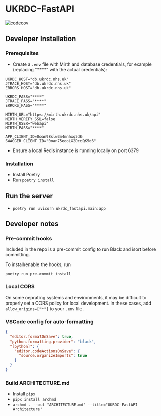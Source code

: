 # UKRDC-FastAPI

[![codecov](https://codecov.io/gh/renalreg/ukrdc-fastapi/branch/main/graph/badge.svg?token=5GYR8M6G1W)](https://codecov.io/gh/renalreg/ukrdc-fastapi)

## Developer Installation

### Prerequisites

- Create a `.env` file with Mirth and database credentials, for example (replacing "\*\*\*\*" with the actual credentials):

```
UKRDC_HOST="db.ukrdc.nhs.uk"
JTRACE_HOST="db.ukrdc.nhs.uk"
ERRORS_HOST="db.ukrdc.nhs.uk"

UKRDC_PASS="****"
JTRACE_PASS="****"
ERRORS_PASS="****"

MIRTH_URL="https://mirth.ukrdc.nhs.uk/api"
MIRTH_VERIFY_SSL=false
MIRTH_USER="webapi"
MIRTH_PASS="****"

APP_CLIENT_ID=0oan98slw3m4mnhxq5d6
SWAGGER_CLIENT_ID="0oan75eooLX2DcdQK5d6"
```

- Ensure a local Redis instance is running locally on port 6379

### Installation

- Install Poetry
- Run `poetry install`

## Run the server

- `poetry run uvicorn ukrdc_fastapi.main:app`

## Developer notes

### Pre-commit hooks

Included in the repo is a pre-commit config to run Black and isort before committing.

To install/enable the hooks, run

```
poetry run pre-commit install
```

### Local CORS

On some oeprating systems and environments, it may be difficult to properly set a CORS policy for local development. In these cases, add `allow_origins=["*"]` to your `.env` file.

### VSCode config for auto-formatting

```json
{
  "editor.formatOnSave": true,
  "python.formatting.provider": "black",
  "[python]": {
    "editor.codeActionsOnSave": {
      "source.organizeImports": true
    }
  }
}
```

### Build ARCHITECTURE.md

- Install `pipx`
- `pipx install archmd`
- `archmd . --out "ARCHITECTURE.md" --title="UKRDC-FastAPI Architecture"`
